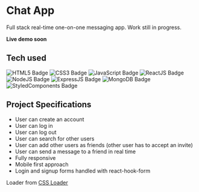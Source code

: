 # Chat App

Full stack real-time one-on-one messaging app. Work still in progress.

**Live demo soon**

## Tech used

![HTML5 Badge](https://img.shields.io/badge/-HTML5-E34F26?logo=HTML5&logoColor=white&style=for-the-badge) ![CSS3 Badge](https://img.shields.io/badge/-CSS3-1572B6?logo=CSS3&logoColor=white&style=for-the-badge) ![JavaScript Badge](https://img.shields.io/badge/-JavaScript-F7DF1E?logo=JavaScript&logoColor=white&style=for-the-badge) ![ReactJS Badge](https://img.shields.io/badge/-ReactJS-61DAFB?logo=React&logoColor=white&style=for-the-badge) ![NodeJS Badge](https://img.shields.io/badge/-NodeJS-339933?logo=Node.js&logoColor=white&style=for-the-badge) ![ExpressJS Badge](https://img.shields.io/badge/-Express-ffffff?logo=Express&logoColor=000000&style=for-the-badge) ![MongoDB Badge](https://img.shields.io/badge/-MongoDB-47A248?logo=MongoDB&logoColor=white&style=for-the-badge) ![StyledComponents Badge](https://img.shields.io/badge/-StyledComponents-DB7093?logo=StyledComponents&logoColor=white&style=for-the-badge)

## Project Specifications

- User can create an account
- User can log in
- User can log out
- User can search for other users
- User can add other users as friends (other user has to accept an invite)
- User can send a message to a friend in real time
- Fully responsive
- Mobile first approach
- Login and signup forms handled with react-hook-form

Loader from [CSS Loader](https://github.com/n3r4zzurr0/svg-spinners/blob/main/svg-css/ring-resize.svg)
